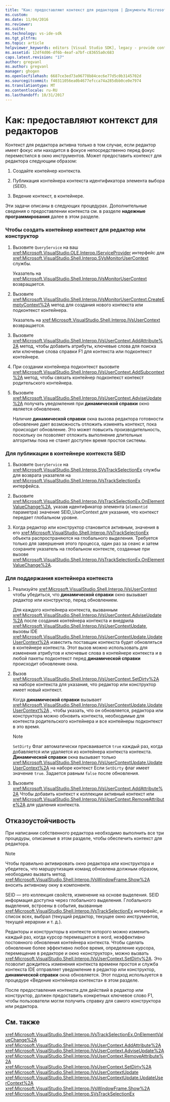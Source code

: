 ```yaml
---
title: "Как: предоставляют контекст для редакторов | Документы Microsoft"
ms.custom: 
ms.date: 11/04/2016
ms.reviewer: 
ms.suite: 
ms.technology: vs-ide-sdk
ms.tgt_pltfrm: 
ms.topic: article
helpviewer_keywords: editors [Visual Studio SDK], legacy - provide context
ms.assetid: 12df4d06-df6b-4eaf-a7bf-c83655a0c683
caps.latest.revision: "17"
author: gregvanl
ms.author: gregvanl
manager: ghogen
ms.openlocfilehash: 6687ce3ed73a96778b84cec6e77d5c0b3145702d
ms.sourcegitcommit: f40311056ea0b4677efcca74a285dbb0ce0e7974
ms.translationtype: MT
ms.contentlocale: ru-RU
ms.lasthandoff: 10/31/2017
---
```

# <a name="how-to-provide-context-for-editors"></a>Как: предоставляют контекст для редакторов
Контекст для редактора активна только в том случае, если редактор имеет фокус или находится в фокусе непосредственно перед фокус переместился в окно инструментов. Может предоставить контекст для редактора следующим образом:  
  
1.  Создайте контейнер контекста.  
  
2.  Публикация контейнера контекста идентификатора элемента выбора (SEID).  
  
3.  Ведение контекст, в контейнере.  
  
 Эти задачи описаны в следующих процедурах. Дополнительные сведения о предоставлении контекста см. в разделе **надежные программирования** далее в этом разделе.  
  
### <a name="to-create-a-context-bag-for-an-editor-or-a-designer"></a>Чтобы создать контейнер контекст для редактор или конструктор  
  
1.  Вызовите `QueryService` на ваш <xref:Microsoft.VisualStudio.OLE.Interop.IServiceProvider> интерфейс для <xref:Microsoft.VisualStudio.Shell.Interop.SVsMonitorUserContext> службы.  
  
     Указатель на <xref:Microsoft.VisualStudio.Shell.Interop.IVsMonitorUserContext> возвращается.  
  
2.  Вызовите <xref:Microsoft.VisualStudio.Shell.Interop.IVsMonitorUserContext.CreateEmptyContext%2A> метод для создания нового контекста или подконтекст контейнера.  
  
     Указатель на <xref:Microsoft.VisualStudio.Shell.Interop.IVsUserContext> возвращается.  
  
3.  Вызовите <xref:Microsoft.VisualStudio.Shell.Interop.IVsUserContext.AddAttribute%2A> метод, чтобы добавить атрибуты, ключевые слова для поиска или ключевые слова справки F1 для контекста или подконтекст контейнере.  
  
4.  При создании контейнера подконтекст вызовите <xref:Microsoft.VisualStudio.Shell.Interop.IVsUserContext.AddSubcontext%2A> метод, чтобы связать контейнер подконтекст контекст родительского контейнера.  
  
5.  Вызовите <xref:Microsoft.VisualStudio.Shell.Interop.IVsUserContext.AdviseUpdate%2A> получать уведомления при **динамической справки** окно является обновление.  
  
     Наличие **динамической справки** окна вызова редактора готовности обновление дает возможность отложить изменять контекст, пока происходит обновление. Это может повысить производительность, поскольку он позволяет отложить выполнение длительных алгоритмы пока не станет доступен время простоя системы.  
  
### <a name="to-publish-the-context-bag-to-the-seid"></a>Для публикации в контейнере контекста SEID  
  
1.  Вызовите `QueryService` на <xref:Microsoft.VisualStudio.Shell.Interop.SVsTrackSelectionEx> службы для возврата указателя на <xref:Microsoft.VisualStudio.Shell.Interop.IVsTrackSelectionEx> интерфейса.  
  
2.  Вызовите <xref:Microsoft.VisualStudio.Shell.Interop.IVsTrackSelectionEx.OnElementValueChange%2A>, указав идентификатор элемента (`elementid` параметра) значение SEID_UserContext для указания, что контекст передает глобальном уровне.  
  
3.  Когда редактор или конструктор становится активным, значения в его <xref:Microsoft.VisualStudio.Shell.Interop.IVsTrackSelectionEx> объекта распространяются на глобального выделения. Требуется только для завершения этого процесса, один раз за сеанс и затем сохраните указатель на глобальном контексте, созданные при вызове <xref:Microsoft.VisualStudio.Shell.Interop.IVsTrackSelectionEx.OnElementValueChange%2A>.  
  
### <a name="to-maintain-the-context-bag"></a>Для поддержания контейнера контекста  
  
1.  Реализуйте <xref:Microsoft.VisualStudio.Shell.Interop.IVsUserContext> чтобы убедиться, что **динамической справки** окно вызывает редактор или конструктор, перед обновлением.  
  
     Для каждого контейнера контекста, вызванным <xref:Microsoft.VisualStudio.Shell.Interop.IVsUserContext.AdviseUpdate%2A> после создания контейнера контекста и внедрила <xref:Microsoft.VisualStudio.Shell.Interop.IVsUserContextUpdate>, вызовы IDE <xref:Microsoft.VisualStudio.Shell.Interop.IVsUserContextUpdate.UpdateUserContext%2A> известить поставщик контекста будет обновляться в контейнере контекста. Этот вызов можно использовать для изменения атрибутов и ключевые слова в контейнере контекста и в любой пакеты подконтекст перед **динамической справки** происходит обновление окна.  
  
2.  Вызов <xref:Microsoft.VisualStudio.Shell.Interop.IVsUserContext.SetDirty%2A> на наборе контекста для указания, что редактор или конструктор имеет новый контекст.  
  
     Когда **динамической справки** вызывает <xref:Microsoft.VisualStudio.Shell.Interop.IVsUserContextUpdate.UpdateUserContext%2A> , чтобы указать, что он обновляется, редактора или конструктора можно обновить контекста, необходимые для контекста родительского контейнера и все контейнеры подконтекст в это время.  
  
    > [!NOTE]
    >  `SetDirty` Флаг автоматически присваивается `true` каждый раз, когда добавляется или удаляется из контейнера контекста контекста. **Динамической справки** окна вызывает только <xref:Microsoft.VisualStudio.Shell.Interop.IVsUserContextUpdate.UpdateUserContext%2A> на наборе контекст Если `SetDirty` флаг имеет значение `true`. Задается равным `false` после обновления.  
  
3.  Вызовите <xref:Microsoft.VisualStudio.Shell.Interop.IVsUserContext.AddAttribute%2A> Чтобы добавить контекст к коллекции активный контекст или <xref:Microsoft.VisualStudio.Shell.Interop.IVsUserContext.RemoveAttribute%2A> для удаления контекста.  
  
## <a name="robust-programming"></a>Отказоустойчивость  
 При написании собственного редактора необходимо выполнить все три процедуры, описанные в этом разделе, чтобы обеспечить контекст для редактора.  
  
> [!NOTE]
>  Чтобы правильно активировать окно редактора или конструктора и убедитесь, что маршрутизация команд обновлена должным образом, необходимо вызвать метод <xref:Microsoft.VisualStudio.Shell.Interop.IVsWindowFrame.Show%2A> вносить активному окну в компоненте.  
  
 SEID — это коллекция свойств, изменение на основе выделения. SEID информация доступна через глобального выделения. Глобального выделения, встроены в события, вызванные <xref:Microsoft.VisualStudio.Shell.Interop.IVsTrackSelectionEx> интерфейс, и список всех, выбрал (текущий редактор, текущее окно инструментов, текущей иерархии и т. д.).  
  
 Редакторы и конструкторы в контексте которого можно изменить каждый раз, когда курсор перемещается в word, неэффективно постоянного обновления контейнера контекста. Чтобы сделать обновление более эффективно любое время, определение курсора, перемещение в редакторе и окно «конструктор», можно вызвать <xref:Microsoft.VisualStudio.Shell.Interop.IVsUserContext.SetDirty%2A>. Это позволит дождитесь изменения контекста времени простоя и служба контекста IDE отправляет уведомление в редактор или конструктор, **динамической справки** окна обновляется. Этот подход используется в процедуре «Ведение контейнера контекста» в этом разделе.  
  
 После предоставления контекста для действий в редактор или конструктор, должен предоставить конкретных ключевое слово F1, чтобы пользователи могли получить справку для самого конструктора или редактора.  
  
## <a name="see-also"></a>См. также  
 <xref:Microsoft.VisualStudio.Shell.Interop.IVsTrackSelectionEx.OnElementValueChange%2A>   
 <xref:Microsoft.VisualStudio.Shell.Interop.IVsUserContext.AddAttribute%2A>   
 <xref:Microsoft.VisualStudio.Shell.Interop.IVsUserContext.AdviseUpdate%2A>   
 <xref:Microsoft.VisualStudio.Shell.Interop.IVsUserContext.RemoveAttribute%2A>   
 <xref:Microsoft.VisualStudio.Shell.Interop.IVsUserContext.SetDirty%2A>   
 <xref:Microsoft.VisualStudio.Shell.Interop.IVsUserContextUpdate>   
 <xref:Microsoft.VisualStudio.Shell.Interop.IVsUserContextUpdate.UpdateUserContext%2A>   
 <xref:Microsoft.VisualStudio.Shell.Interop.IVsWindowFrame.Show%2A>   
 <xref:Microsoft.VisualStudio.Shell.Interop.SVsTrackSelectionEx>